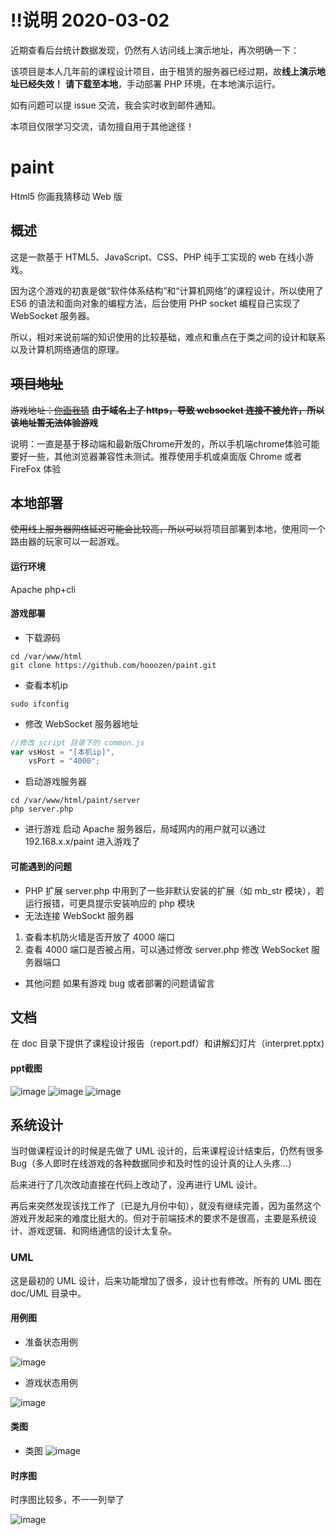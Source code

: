 # !!说明 2020-03-02

近期查看后台统计数据发现，仍然有人访问线上演示地址，再次明确一下：

该项目是本人几年前的课程设计项目，由于租赁的服务器已经过期，故**线上演示地址已经失效！** **请下载至本地**，手动部署 PHP 环境，在本地演示运行。

如有问题可以提 issue 交流，我会实时收到邮件通知。

本项目仅限学习交流，请勿擅自用于其他途径！




# paint
Html5 你画我猜移动 Web 版
## 概述
这是一款基于 HTML5、JavaScript、CSS、PHP 纯手工实现的 web 在线小游戏。

因为这个游戏的初衷是做“软件体系结构”和“计算机网络”的课程设计，所以使用了 ES6 的语法和面向对象的编程方法，后台使用 PHP socket 编程自己实现了 WebSocket 服务器。

所以，相对来说前端的知识使用的比较基础，难点和重点在于类之间的设计和联系以及计算机网络通信的原理。
## ~~项目地址~~
~~游戏地址：[你画我猜](http://hozen.site/paint)~~
~~**由于域名上了 https，导致 websocket 连接不被允许，所以该地址暂无法体验游戏**~~

说明：一直是基于移动端和最新版Chrome开发的，所以手机端chrome体验可能要好一些，其他浏览器兼容性未测试。推荐使用手机或桌面版 Chrome 或者 FireFox 体验
## 本地部署
~~使用线上服务器网络延迟可能会比较高，所以可以~~将项目部署到本地，使用同一个路由器的玩家可以一起游戏。
#### 运行环境
Apache php+cli
#### 游戏部署
+ 下载源码
```shell
cd /var/www/html
git clone https://github.com/hooozen/paint.git
```
+ 查看本机ip
```shell
sudo ifconfig
```
+ 修改 WebSocket 服务器地址
```JavaScript
//修改 script 目录下的 common.js
var vsHost = "[本机ip]",
    vsPort = "4000";
```
+ 启动游戏服务器
```shell
cd /var/www/html/paint/server
php server.php
```
+ 进行游戏
启动 Apache 服务器后，局域网内的用户就可以通过 192.168.x.x/paint 进入游戏了

#### 可能遇到的问题
+ PHP 扩展
server.php 中用到了一些非默认安装的扩展（如 mb_str 模块），若运行报错，可更具提示安装响应的 php 模块
+ 无法连接 WebSockt 服务器
1. 查看本机防火墙是否开放了 4000 端口
2. 查看 4000 端口是否被占用，可以通过修改 server.php 修改 WebSocket 服务器端口
+ 其他问题
如果有游戏 bug 或者部署的问题请留言

## 文档
在 doc 目录下提供了课程设计报告（report.pdf）和讲解幻灯片（interpret.pptx)
#### ppt截图
![image](https://github.com/hooozen/paint/blob/master/doc/interpret/require.png)
![image](https://github.com/hooozen/paint/blob/master/doc/interpret/feature.png)
![image](https://github.com/hooozen/paint/blob/master/doc/interpret/hsl-color.png)
## 系统设计
当时做课程设计的时候是先做了 UML 设计的，后来课程设计结束后，仍然有很多Bug（多人即时在线游戏的各种数据同步和及时性的设计真的让人头疼...）

后来进行了几次改动直接在代码上改动了，没再进行 UML 设计。

再后来突然发现该找工作了（已是九月份中旬），就没有继续完善，因为虽然这个游戏开发起来的难度比挺大的。但对于前端技术的要求不是很高，主要是系统设计、游戏逻辑、和网络通信的设计太复杂。
### UML
这是最初的 UML 设计，后来功能增加了很多，设计也有修改。所有的 UML 图在 doc/UML 目录中。
#### 用例图
+ 准备状态用例

![image](https://github.com/hooozen/paint/blob/master/doc/UML/Ready%20Game.png)

+ 游戏状态用例

![image](https://github.com/hooozen/paint/blob/master/doc/UML/Play%20Game.png)
#### 类图
+ 类图
![image](https://github.com/hooozen/paint/blob/master/doc/UML/class%20diagram.png)
#### 时序图
时序图比较多，不一一列举了

![image](https://github.com/hooozen/paint/blob/master/doc/UML/message.png)

